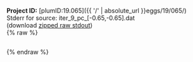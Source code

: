 **Project ID:** [plumID:19.065]({{ '/' | absolute_url }}eggs/19/065/)  
Stderr for source:  iter_9_pc_[-0.65,-0.65].dat   
(download [zipped raw stdout](iter_9_pc_[-0.65,-0.65].dat.plumed_master.stdout.txt.zip))  
{% raw %}
<pre>
</pre>
{% endraw %}
